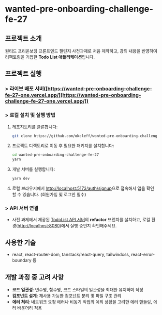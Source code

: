 # wanted-pre-onboarding-challenge-fe-27

## 프로젝트 소개

원티드 프리온보딩 프론트엔드 챌린지 사전과제로 처음 제작하고, 강의 내용을 반영하여 리팩토링을 거듭한 **Todo List 애플리케이션**입니다.

## 프로젝트 실행

### > 라이브 배포 서버([https://wanted-pre-onboarding-challenge-fe-27-one.vercel.app/](https://wanted-pre-onboarding-challenge-fe-27-one.vercel.app/))

### > 로컬 설치 및 실행 방법

1. 레포지토리를 클론합니다:

   ```bash
   git clone https://github.com/okcleff/wanted-pre-onboarding-challenge-fe-27.git
   ```

2. 프로젝트 디렉토리로 이동 후 필요한 패키지를 설치합니다:

   ```bash
   cd wanted-pre-onboarding-challenge-fe-27
   yarn
   ```

3. 개발 서버를 실행합니다:

   ```bash
   yarn dev
   ```

4. 로컬 브라우저에서 [http://localhost:5173/auth/signup](http://localhost:5173/auth/signup)으로 접속해서 앱을 확인할 수 있습니다. (회원가입 및 로그인 필수)

### > API 서버 연결

- 사전 과제에서 제공된 [TodoList API 서버](https://github.com/starkoora/wanted-pre-onboarding-challenge-fe-1-api/tree/refactor)의 **refactor** 브랜치를 설치하고, 로컬 환경([http://localhost:8080](http://localhost:8080))에서 실행 중인지 확인해주세요.

## 사용한 기술

- react, react-router-dom, tanstack/react-query, tailwindcss, react-error-boundary 등

## 개발 과정 중 고려 사항

- **코드 일관성**: 변수명, 함수명, 코드 스타일의 일관성을 최대한 유지하며 작성
- **컴포넌트 설계**: 재사용 가능한 컴포넌트 분리 및 파일 구조 관리
- **에러 처리**: 네트워크 요청 에러나 비동기 작업의 예외 상황을 고려한 에러 핸들링, 에러 바운더리 적용
